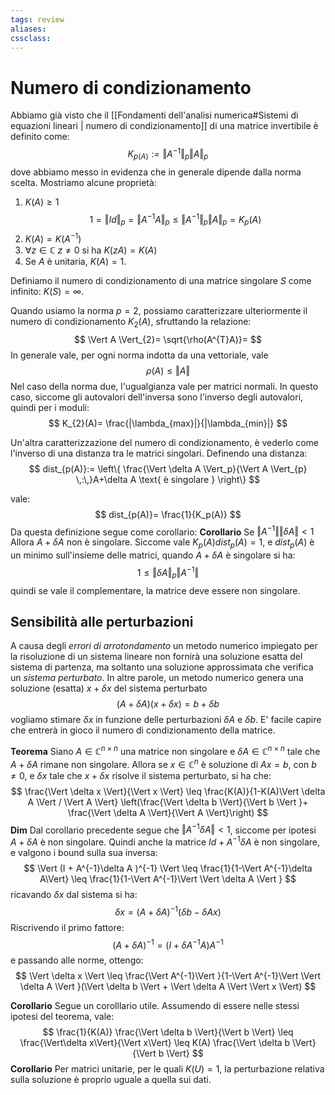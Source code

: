 ```yaml
---
tags: review
aliases:
cssclass:
---
```

 
# Numero di condizionamento 
Abbiamo già visto che il [[Fondamenti dell'analisi numerica#Sistemi di equazioni lineari | numero di condizionamento]] di una matrice invertibile è definito come:
$$
K_{p(A)}:= \Vert A^{-1} \Vert_{p}\Vert A \Vert_p
$$
dove abbiamo messo in evidenza che in generale dipende dalla norma scelta.
Mostriamo alcune proprietà:
1. $K(A) \geq 1$
$$
1 = \Vert Id \Vert_{p}= \Vert A^{-1} A \Vert_{p}\leq \Vert A^{-1} \Vert_p \Vert A \Vert_p = K_p(A)
$$
2. $K(A)= K(A^{-1})$
3. $\forall z \in \mathbb{C}$ $z \neq 0$ si ha $K(zA)=K(A)$
4. Se $A$ è unitaria, $K(A)=1$.

Definiamo il numero di condizionamento di una matrice singolare $S$ come infinito: $K(S)=\infty$.

Quando usiamo la norma $p=2$, possiamo caratterizzare ulteriormente il numero di condizionamento $K_2(A)$, sfruttando la relazione:
$$
\Vert A \Vert_{2}= \sqrt{\rho(A^{T}A)}=
$$
In generale vale, per ogni norma indotta da una vettoriale, vale
$$
\rho(A) \leq \Vert A \Vert
$$
Nel caso della norma due, l'ugualgianza vale per matrici normali. In questo caso, siccome gli autovalori dell'inversa sono l'inverso degli autovalori, quindi per i moduli:
$$
K_{2}(A)= \frac{|\lambda_{max}|}{|\lambda_{min}|}
$$

Un'altra caratterizzazione del numero di condizionamento, è vederlo come l'inverso di una distanza tra le matrici singolari. Definendo una distanza:
$$
dist_{p(A)}:= \left\{ \frac{\Vert \delta A \Vert_p}{\Vert A \Vert_{p} \,:\,}A+\delta A \text{ è singolare } \right\}
$$

vale:
$$
dist_{p(A)}= \frac{1}{K_p(A)}
$$
Da questa definizione segue come corollario:
**Corollario** Se $\Vert A^{-1} \Vert \Vert \delta A \Vert < 1$ Allora $A+\delta A$ non è singolare.
Siccome vale $K_p(A)dist_p(A)=1$, e $dist_p(A)$ è un minimo sull'insieme delle matrici, quando $A+\delta A$ è  singolare si ha:
$$
1 \leq \Vert \delta A \Vert_{p}\Vert A^{-1} \Vert
$$
quindi se vale il complementare, la matrice deve essere non singolare.

## Sensibilità alle perturbazioni
A causa degli _errori di arrotondamento_ un metodo numerico impiegato per la risoluzione di un sistema lineare non fornirà una soluzione esatta del sistema di partenza, ma soltanto una soluzione approssimata che verifica un _sistema perturbato_. In altre parole, un metodo numerico genera una soluzione (esatta) $x + \delta x$ del sistema perturbato
$$
(A+\delta A)(x+\delta x) = b + \delta b
$$
vogliamo stimare $\delta x$ in funzione delle perturbazioni $\delta A$ e $\delta b$.
E' facile capire che entrerà in gioco il numero di condizionamento della matrice.

**Teorema** 
Siano $A \in \mathbb{C}^{n\times n}$ una matrice non singolare e $\delta A \in \mathbb{C}^{n\times n}$ tale che $A+\delta A$ rimane non singolare. Allora se $x \in \mathbb{C}^n$ è soluzione di $Ax=b$, con $b \neq 0$, e $\delta x$ tale che $x+\delta x$ risolve il sistema perturbato, si ha che:
$$
\frac{\Vert \delta x \Vert}{\Vert x \Vert} \leq \frac{K(A)}{1-K(A)\Vert \delta A \Vert / \Vert A \Vert} \left(\frac{\Vert \delta b \Vert}{\Vert b \Vert }+ \frac{\Vert \delta A \Vert}{\Vert A \Vert}\right)
$$
**Dim**
Dal corollario precedente segue che $\Vert A^{-1} \delta A\Vert < 1$, siccome per ipotesi $A+\delta A$ è non singolare. Quindi anche la matrice $Id + A^{-1}\delta A$ è non singolare, e valgono i bound sulla sua inversa:
$$
\Vert (I + A^{-1}\delta A )^{-1} \Vert \leq \frac{1}{1-\Vert A^{-1}\delta A\Vert} \leq \frac{1}{1-\Vert A^{-1}\Vert \Vert \delta A \Vert }
$$
ricavando $\delta x$ dal sistema si ha:
$$
\delta x = (A+\delta A)^{-1} (\delta b - \delta Ax) 
$$
Riscrivendo il primo fattore:
$$
(A+\delta A)^{-1} = (I+\delta A^{-1} A)A^{-1}
$$
e passando alle norme, ottengo:
$$
\Vert \delta x \Vert \leq \frac{\Vert A^{-1}\Vert }{1-\Vert A^{-1}\Vert \Vert \delta A \Vert }(\Vert \delta b \Vert + \Vert \delta A \Vert \Vert x \Vert)
$$

**Corollario**
Segue un corolllario utile. Assumendo di essere nelle stessi ipotesi del teorema, vale:
$$
\frac{1}{K(A)} \frac{\Vert \delta b \Vert}{\Vert b \Vert} \leq \frac{\Vert\delta x\Vert}{\Vert x\Vert} \leq K(A)  \frac{\Vert \delta b \Vert}{\Vert b \Vert}
$$
**Corollario**
Per matrici unitarie, per le quali $K(U)=1$, la perturbazione relativa sulla soluzione è proprio uguale a quella sui dati.
